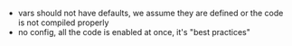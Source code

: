 
* vars should not have defaults, we assume they are defined or the code is not compiled properly
* no config, all the code is enabled at once, it's "best practices"
